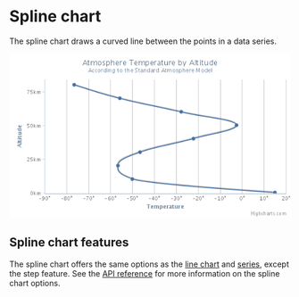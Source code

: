 Spline chart
============

The spline chart draws a curved line between the points in a data series.

![spline.png](spline.png)

Spline chart features
---------------------

The spline chart offers the same options as the [line chart](/docs/chart-and-series-types/line-chart) and [series](/docs/chart-concepts/series), except the step feature. See the [API reference](https://api.highcharts.com/highcharts/plotOptions.spline) for more information on the spline chart options.